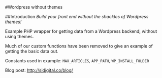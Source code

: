 #Wordpress without themes

##Introduction
*Build your front end without the shackles of Wordpress themes!*

Example PHP wrapper for getting data from a Wordpress backend, without using themes.

Much of our custom functions have been removed to give an example of getting the basic data out.

Constants used in example: ```MAX_ARTICLES```, ```APP_PATH```, ```WP_INSTALL_FOLDER```

Blog post: http://sidigital.co/blog/